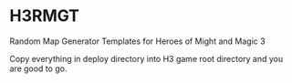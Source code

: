 # H3RMGT
Random Map Generator Templates for Heroes of Might and Magic 3

Copy everything in deploy directory into H3 game root directory and you are good to go.

